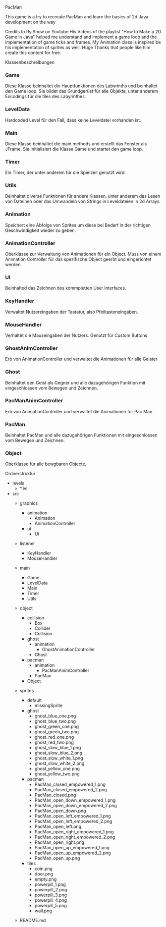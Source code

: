PacMan

This game is a try to recreate PacMan and learn the basics of 2d Java development on the way


Credits to RyiSnow on Youtube
His Videos of the playlist "How to Make a 2D Game in Java" helped me understand and implement a game loop and the implementation of game ticks and frames. My Animation class is inspired be his implementation of sprites as well.
Huge Thanks that people like him create this content for free.

Klassenbeschreibungen

### Game
Diese Klasse beinhaltet die Hauptfunktionen des Labyrinths und beinhaltet den Game loop. Sie bildet das Grundgerüst für alle Objekte, unter anderem Encodings für die tiles des Labyrinthes.

### LevelData
Hardcoded Level für den Fall, dass keine Leveldatei vorhanden ist.

### Main
Diese Klasse beinhaltet die main methods und erstellt das Fenster als JFrame. Sie initialisiert die Klasse Game und startet den game loop.

### Timer
Ein Timer, der unter anderem für die Spielzeit genutzt wird.

### Utils
Beinhaltet diverse Funktionen für andere Klassen, unter anderem das Lesen von Dateinen oder das Umwandeln von Strings in Leveldateien in 2d Arrays.

### Animation
Speichert eine Abfolge von Sprites um diese bei Bedarf in der richtigen Geschwindigkeit wieder zu geben.

### AnimationController
Oberklasse zur Verwaltung von Animationen für ein Object. Muss von einem Animation Controller für das spezifische Object geerbt und eingerichtet werden.

### Ui
Beinhalted das Zeichnen des kommpletten User Interfaces.

### KeyHandler
Verwaltet Nutzereingaben der Tastatur, also Pfeiltasteneingaben.

### MouseHandler
Verhaltet die Mauseingaben der Nutzers. Genutzt für Custom Buttons

### GhostAnimController
Erb von AnimationController und verwaltet die Animationen für alle Geister

### Ghost
Beinhaltet den Geist als Gegner und alle dazugehörigen Funktion mit eingeschlossen vom Bewegen und Zeichnen.

### PacManAnimController
Erb von AnimationController und verwaltet die Animationen für Pac Man.

### PacMan
Beinhaltet PacMan und alle dazugehörigen Funktionen mit eingeschlossen vom Bewegen und Zeichnen.

### Object
Oberklasse für alle bewgbaren Objecte.

Ordnerstruktur
* levels
    * *.lvl
* src
    * graphics
        * animation
            * Animation
            * AnimationController
        * ui
            * Ui
    * listener
        * KeyHandler
        * MouseHandler
    * main
        * Game
        * LevelData
        * Main
        * Timer
        * Utils
    * object
        * collision
            * Box
            * Collider
            * Collision
        * ghost
            * animation
                * GhostAnimationController
            * Ghost
        * pacman
            * animation
                * PacManAnimController
            * PacMan
        * Object
    * sprites
        * default
            * missingSprite
        * ghost
            * ghost_blue_one.png
            * ghost_blue_two.png
            * ghost_green_one.png
            * ghost_green_two.png
            * ghost_red_one.png
            * ghost_red_two.png
            * ghost_slow_blue_1.png
            * ghost_slow_blue_2.png
            * ghost_slow_white_1.png
            * ghost_slow_white_2.png
            * ghost_yellow_one.png
            * ghost_yellow_two.png
        * pacman
            * PacMan_closed_empowered_1.png
            * PacMan_closed_empowered_2.png
            * PacMan_closed.png
            * PacMan_open_down_empowered_1.png
            * PacMan_open_down_empowered_2.png
            * PacMan_open_down.png
            * PacMan_open_left_empowered_1.png
            * PacMan_open_left_empowered_2.png
            * PacMan_open_left.png
            * PacMan_open_right_empowered_1.png
            * PacMan_open_right_empowered_2.png
            * PacMan_open_right.png
            * PacMan_open_up_empowered_1.png
            * PacMan_open_up_empowered_2.png
            * PacMan_open_up.png
        * tiles
            * coin.png
            * door.png
            * empty.png
            * powerpill_1.png
            * powerpill_2.png
            * powerpill_3.png
            * powerpill_4.png
            * powerpill_5.png
            * wall.png
    
    * README.md

